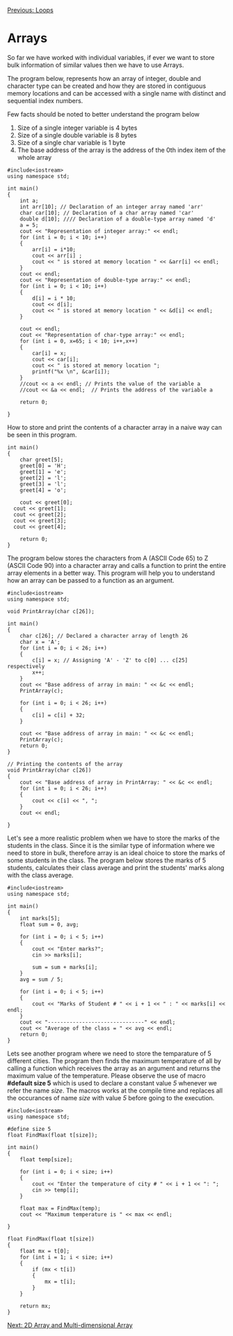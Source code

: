 [Previous: Loops](/5.%20Loops.md)

# Arrays

So far we have worked with individual variables, if ever we want to store bulk information of similar values then we have to use Arrays.

The program below, represents how an array of integer, double and character type can be created and how they are stored in contiguous memory locations and can be accessed with a single name with distinct and sequential index numbers.

Few facts should be noted to better understand the program below

1. Size of a single integer variable is 4 bytes
2. Size of a single double variable is 8 bytes
3. Size of a single char variable is 1 byte
4. The base address of the array is the address of the 0th index item of the whole array

```
#include<iostream>
using namespace std;

int main()
{
	int a;
	int arr[10]; // Declaration of an integer array named 'arr'
	char car[10]; // Declaration of a char array named 'car'
	double d[10]; //// Declaration of a double-type array named 'd'
	a = 5;
	cout << "Representation of integer array:" << endl;
	for (int i = 0; i < 10; i++)
	{
		arr[i] = i*10;
		cout << arr[i] ;
		cout << " is stored at memory location " << &arr[i] << endl; 
	}
	cout << endl;
	cout << "Representation of double-type array:" << endl;
	for (int i = 0; i < 10; i++)
	{
		d[i] = i * 10;
		cout << d[i];
		cout << " is stored at memory location " << &d[i] << endl;
	}

	cout << endl;
	cout << "Representation of char-type array:" << endl;
	for (int i = 0, x=65; i < 10; i++,x++)
	{
		car[i] = x;
		cout << car[i];
		cout << " is stored at memory location ";
		printf("%x \n", &car[i]);
	}
	//cout << a << endl; // Prints the value of the variable a
	//cout << &a << endl;  // Prints the address of the variable a

	return 0;

}
```

How to store and print the contents of a character array in a naive way can be seen in this program.

```
int main()
{
	char greet[5];
	greet[0] = 'H';
	greet[1] = 'e';
	greet[2] = 'l';
	greet[3] = 'l';
	greet[4] = 'o';

	cout << greet[0];
  cout << greet[1];
  cout << greet[2];
  cout << greet[3];
  cout << greet[4];
	
	return 0;
}
```

The program below stores the characters from A (ASCII Code 65) to Z (ASCII Code 90) into a character array and calls a function to print the entire array elements in a better way. This program will help you to understand how an array can be passed to a function as an argument.

```
#include<iostream>
using namespace std;

void PrintArray(char c[26]);

int main()
{
	char c[26]; // Declared a character array of length 26
	char x = 'A';
	for (int i = 0; i < 26; i++)
	{
		c[i] = x; // Assigning 'A' - 'Z' to c[0] ... c[25] respectively
		x++;
	}
	cout << "Base address of array in main: " << &c << endl;
	PrintArray(c);

	for (int i = 0; i < 26; i++)
	{
		c[i] = c[i] + 32;
	}

	cout << "Base address of array in main: " << &c << endl;
	PrintArray(c);
	return 0;
}

// Printing the contents of the array 
void PrintArray(char c[26])
{
	cout << "Base address of array in PrintArray: " << &c << endl;
	for (int i = 0; i < 26; i++)
	{
		cout << c[i] << ", ";
	}
	cout << endl;

}
```

Let's see a more realistic problem when we have to store the marks of the students in the class. Since it is the similar type of information where we need to store in bulk, therefore array is an ideal choice to store the marks of some students in the class.
The program below stores the marks of 5 students, calculates their class average and print the students' marks along with the class average.

```
#include<iostream>
using namespace std;

int main()
{
	int marks[5];
	float sum = 0, avg;

	for (int i = 0; i < 5; i++)
	{
		cout << "Enter marks?";
		cin >> marks[i];

		sum = sum + marks[i];
	}
	avg = sum / 5;

	for (int i = 0; i < 5; i++)
	{
		cout << "Marks of Student # " << i + 1 << " : " << marks[i] << endl;
	}
	cout << "-------------------------------" << endl;
	cout << "Average of the class = " << avg << endl;
	return 0;
}
```

Lets see another program where we need to store the temparature of 5 different cities. The program then finds the maximum temperature of all by calling a function which receives the array as an argument and returns the maximum value of the temperature.
Please observe the use of macro **#default size 5** which is used to declare a constant value *5* whenever we refer the name *size*. The macros works at the compile time and replaces all the occurances of name *size* with value *5* before going to the execution.

```
#include<iostream>
using namespace std;

#define size 5
float FindMax(float t[size]);

int main()
{
	float temp[size];
	
	for (int i = 0; i < size; i++)
	{
		cout << "Enter the temperature of city # " << i + 1 << ": ";
		cin >> temp[i];
	}

	float max = FindMax(temp);
	cout << "Maximum temperature is " << max << endl;

}

float FindMax(float t[size])
{
	float mx = t[0];
	for (int i = 1; i < size; i++)
	{
		if (mx < t[i])
		{
			mx = t[i];
		}
	}

	return mx;
}
```


[Next: 2D Array and Multi-dimensional Array]()
